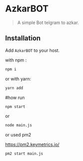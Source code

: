 # AzkarBOT

> A simple Bot telgram to azkar.

## Installation

Add `AzkarBOT` to your host.

with npm :

```bash
npm i
```

or with yarn:

```bash
yarn add
```

#how run

```bash
npm start
```

or

```bash
node main.js
```

or used pm2

https://pm2.keymetrics.io/

```bash
pm2 start main.js
```
